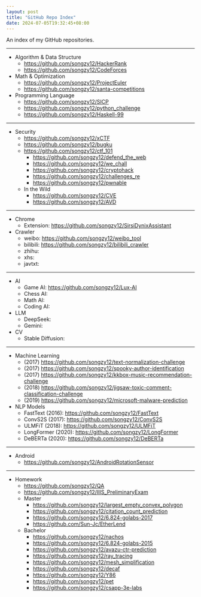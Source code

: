 ```yaml
---
layout: post
title: "GitHub Repo Index"
date: 2024-07-05T19:32:45+08:00
---
```


An index of my GitHub repositories.

---

* Algorithm & Data Structure
  * https://github.com/songzy12/HackerRank
  * https://github.com/songzy12/CodeForces
* Math & Optimization
  * https://github.com/songzy12/ProjectEuler
  * https://github.com/songzy12/santa-competitions
* Programming Language
  * https://github.com/songzy12/SICP
  * https://github.com/songzy12/python_challenge
  * https://github.com/songzy12/Haskell-99

---

* Security
  * https://github.com/songzy12/xCTF
  * https://github.com/songzy12/bugku
  * https://github.com/songzy12/ctf_101
    * https://github.com/songzy12/defend_the_web
    * https://github.com/songzy12/we_chall
    * https://github.com/songzy12/cryptohack
    * https://github.com/songzy12/challenges_re
    * https://github.com/songzy12/pwnable
  * In the Wild
    * https://github.com/songzy12/CVE
    * https://github.com/songzy12/AVD

---

* Chrome
  * Extension: https://github.com/songzy12/SirsiDynixAssistant
* Crawler
  * weibo: https://github.com/songzy12/weibo_tool
  * bilibili: https://github.com/songzy12/bilibili_crawler
  * zhihu:
  * xhs: 
  * javtxt:

---

* AI
  * Game AI: https://github.com/songzy12/Lux-AI
  * Chess AI:
  * Math AI:
  * Coding AI:
* LLM
  * DeepSeek:
  * Gemini:
* CV
  * Stable Diffusion:

---

* Machine Learning
  * (2017) https://github.com/songzy12/text-normalization-challenge
  * (2017) https://github.com/songzy12/spooky-author-identification
  * (2017) https://github.com/songzy12/kkbox-music-recommendation-challenge
  * (2018) https://github.com/songzy12/jigsaw-toxic-comment-classification-challenge
  * (2019) https://github.com/songzy12/microsoft-malware-prediction
* NLP Models
  * FastText (2016): https://github.com/songzy12/FastText
  * ConvS2S (2017): https://github.com/songzy12/ConvS2S
  * ULMFiT (2018): https://github.com/songzy12/ULMFiT
  * LongFormer (2020): https://github.com/songzy12/LongFormer
  * DeBERTa (2020): https://github.com/songzy12/DeBERTa

---

* Android
  * https://github.com/songzy12/AndroidRotationSensor

---

* Homework
  * https://github.com/songzy12/QA
  * https://github.com/songzy12/IIIS_PreliminaryExam
  * Master
    * https://github.com/songzy12/largest_empty_convex_polygon
    * https://github.com/songzy12/citation_count_prediction
    * https://github.com/songzy12/6.824-golabs-2017
    * https://github.com/Sun-Jc/EtherLend
  * Bachelor
    * https://github.com/songzy12/nachos
    * https://github.com/songzy12/6.824-golabs-2015
    * https://github.com/songzy12/avazu-ctr-prediction
    * https://github.com/songzy12/ray_tracing
    * https://github.com/songzy12/mesh_simplification
    * https://github.com/songzy12/decaf
    * https://github.com/songzy12/Y86
    * https://github.com/songzy12/pet
    * https://github.com/songzy12/csapp-3e-labs
